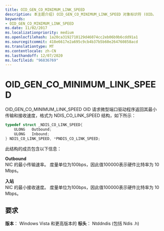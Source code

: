 ```yaml
---
title: OID_GEN_CO_MINIMUM_LINK_SPEED
description: 本主题介绍) OID_GEN_CO_MINIMUM_LINK_SPEED 对象标识符 (OID。
keywords:
- OID_GEN_CO_MINIMUM_LINK_SPEED
ms.date: 11/02/2017
ms.localizationpriority: medium
ms.openlocfilehash: 1a20ca3192710129d46074cc2eb06b9b6cdd91a1
ms.sourcegitcommit: 418e6617e2a695c9cb4b37b5b60e264760858acd
ms.translationtype: MT
ms.contentlocale: zh-CN
ms.lasthandoff: 12/07/2020
ms.locfileid: "96836769"
---
```

# <a name="oid_gen_co_minimum_link_speed"></a>OID_GEN_CO_MINIMUM_LINK_SPEED

OID_GEN_CO_MINIMUM_LINK_SPEED OID 请求微型端口驱动程序返回其最小传输和接收速度，格式为 NDIS_CO_LINK_SPEED 结构，如下所示：

```c++
typedef struct _NDIS_CO_LINK_SPEED{
    ULONG   Outbound;
    ULONG   Inbound;
} NDIS_CO_LINK_SPEED, *PNDIS_CO_LINK_SPEED;
```

此结构的成员包含以下信息：

**Outbound**  
NIC 的最小传输速率。 度量单位为100bps，因此值100000表示硬件比特率为 10 Mbps。

**入站**  
NIC 的最小接收速度。 度量单位为100bps，因此值100000表示硬件比特率为 10 Mbps。

## <a name="requirements"></a>要求

**版本**： Windows Vista 和更高版本的 **标头**： Ntddndis (包括 Ndis .h) 

